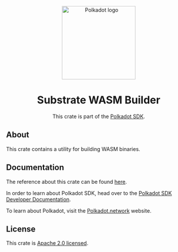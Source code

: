 <div align="center">

<img src="https://raw.githubusercontent.com/paritytech/polkadot-sdk/rzadp/readmes/docs/images/Polkadot_Logo_Horizontal_Pink_BlackOnWhite.png" alt="Polkadot logo" width="200">

# Substrate WASM Builder

This crate is part of the [Polkadot SDK](https://github.com/paritytech/polkadot-sdk/).

</div>

## About

This crate contains a utility for building WASM binaries.

## Documentation

The reference about this crate can be found [here](https://paritytech.github.io/polkadot-sdk/master/substrate_wasm_builder).

In order to learn about Polkadot SDK, head over to the [Polkadot SDK Developer Documentation](https://paritytech.github.io/polkadot-sdk/master/polkadot_sdk_docs/index.html).

To learn about Polkadot, visit the [Polkadot.network](https://polkadot.network/) website.

## License

This crate is [Apache 2.0 licensed](https://spdx.org/licenses/Apache-2.0.html).
